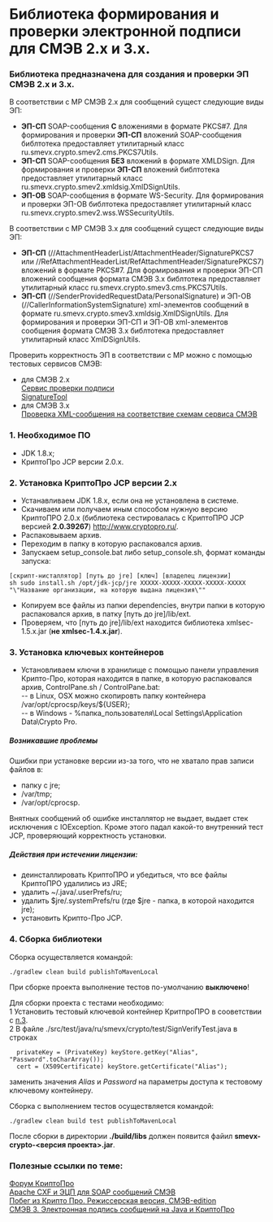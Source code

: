 Библиотека формирования и проверки электронной подписи для СМЭВ 2.х и 3.х.
=========
### Библиотека предназначена для создания и проверки ЭП СМЭВ 2.х и 3.х.     
   
В соответствии с МР СМЭВ 2.х для сообщений сущест следующие виды ЭП:
* **ЭП-СП** SOAP-сообщения **С** вложениями в формате PKCS#7. Для формирования и проверки **ЭП-СП** вложений SOAP-сообщения библтотека предоставляет утилитарный класс ru.smevx.crypto.smev2.cms.PKCS7Utils.
* **ЭП-СП** SOAP-сообщения **БЕЗ** вложений в формате XMLDSign. Для формирования и проверки **ЭП-СП** вложений библтотека предоставляет утилитарный класс ru.smevx.crypto.smev2.xmldsig.XmlDSignUtils.
* **ЭП-ОВ** SOAP-сообщения в формате WS-Security. Для формирования и проверки ЭП-ОВ библтотека предоставляет утилитарный класс ru.smevx.crypto.smev2.wss.WSSecurityUtils.

В соответствии с МР СМЭВ 3.х для сообщений сущест следующие виды ЭП:
* **ЭП-СП** (//AttachmentHeaderList/AttachmentHeader/SignaturePKCS7 или //RefAttachmentHeaderList/RefAttachmentHeader/SignaturePKCS7) вложений в формате PKCS#7. Для формирования и проверки ЭП-СП вложений сообщения формата СМЭВ 3.х библтотека предоставляет утилитарный класс ru.smevx.crypto.smev3.cms.PKCS7Utils.
* **ЭП-СП** (//SenderProvidedRequestData/PersonalSignature) и ЭП-ОВ (//CallerInformationSystemSignature) xml-элементов сообщений в формате ru.smevx.crypto.smev3.xmldsig.XmlDSignUtils. Для формирования и проверки ЭП-СП и ЭП-ОВ xml-элементов сообщения формата СМЭВ 3.х библтотека предоставляет утилитарный класс XmlDSignUtils.

Проверить корректность ЭП в соответствии с МР можно с помощью тестовых сервисов СМЭВ: 
* для СМЭВ 2.х  
 [Сервис проверки подписи](https://smev.gosuslugi.ru/portal/services-tools.jsp)  
 [SignatureTool](http://smev-mvf.test.gosuslugi.ru:7777/gateway/services/SID0003064/1.001)  
* для СМЭВ 3.х  
 [Проверка XML-сообщения на соответствие схемам сервиса СМЭВ](https://smev3.gosuslugi.ru/portal/checkxmlform.jsp)  

### 1. Необходимое ПО
* JDK 1.8.x;
* КриптоПро JCP версии 2.0.x.

### 2. Установка КриптоПро JCP версии 2.х
* Устанавливаем JDK 1.8.x, если она не установлена в системе.
* Скачиваем или получаем иным способом нужную версию КриптоПРО 2.0.х (библиотека сестировалась с КриптоПРО JCP версией **2.0.39267**) http://www.cryptopro.ru/.
* Распаковываем архив.
* Переходим в папку в которую распаковался архив.
* Запускаем setup_console.bat либо setup_console.sh, формат команды запуска:  
```
[скрипт-нисталлятор] [путь до jre] [ключ] [владелец лицензии]
sh sudo install.sh /opt/jdk-jcp/jre XXXXX-XXXXX-XXXXX-XXXXX-XXXXX "\"Название организации, на которую выдана лицензия\""
```
* Копируем все файлы из папки dependencies, внутри папки в которую распаковался архив, в патку [путь до jre]/lib/ext.
* Проверяем, что [путь до jre]/lib/ext находится библиотека xmlsec-1.5.х.jar (**не xmlsec-1.4.х.jar**).

### 3. Установка ключевых контейнеров 
* Установливаем ключи в хранилище с помощью панели управления Крипто-Про, которая находится в папке, в которую распаковался архив, ControlPane.sh / ControlPane.bat:  
-- в Linux, OSX можно скопировть папку контейнера /var/opt/cprocsp/keys/${USER};  
-- в Windows - %папка_пользователя\Local Settings\Application Data\Crypto Pro.  

##### Возникавшие проблемы
Ошибки при установке версии из-за того, что не хватало прав записи файлов в:
* папку с jre;
* /var/tmp;
* /var/opt/cprocsp.

Внятных сообщений об ошибке инсталлятор не выдает, выдает стек исключения с IOException. Кроме этого падал какой-то внутренний тест JCP, проверяющий корректность установки.

##### Действия при истечении лицензии:
* деинсталлировать КриптоПРО и убедиться, что все файлы КриптоПРО удалились из JRE;
* удалить ~/.java/.userPrefs/ru;
* удалить $jre/.systemPrefs/ru (где $jre - папка, в которой находится jre);
* установить Крипто-Про JCP.

### 4. Сборка библиотеки
Сборка осуществляется командой:
```
./gradlew clean build publishToMavenLocal
```
При сборке проекта выполнение тестов по-умолчанию **выключено**!

Для сборки проекта с тестами необходимо:  
1 Установить тестовый ключевой контейнер КритпроПРО в сооветствии с [п.3](#3.-установка-ключевых-контейнеров).  
2 В файле ./src/test/java/ru/smevx/crypto/test/SignVerifyTest.java
  в строках  
  ```
    privateKey = (PrivateKey) keyStore.getKey("Alias", "Password".toCharArray());
    cert = (X509Certificate) keyStore.getCertificate("Alias");
  ``` 
  заменить значения *Alias* и *Password* на параметры доступа к тестовому ключевому контейнеру.  

Сборка с выполнением тестов осуществляется командой:   
```
./gradlew clean build test publishToMavenLocal
```
 
После сборки в директории **./build/libs** должен появится файил **smevx-crypto-<версия проекта>.jar**.

### Полезные ссылки по теме:

[Форум КриптоПро](https://www.cryptopro.ru/forum2/default.aspx?g=posts&t=8840)  
[Apache CXF и ЭЦП для SOAP сообщений СМЭВ](http://oldcouncil.blogspot.ru/2013/03/apache-cxf-soap.html)  
[Побег из Крипто Про. Режиссерская версия, СМЭВ-edition](https://habrahabr.ru/post/282225/)  
[СМЭВ 3. Электронная подпись сообщений на Java и КриптоПро](https://habrahabr.ru/company/alfa/blog/350158/)  